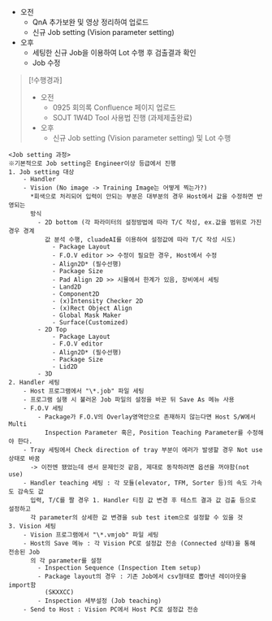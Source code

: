 - 오전
	- QnA 추가보완 및 영상 정리하여 업로드
	- 신규 Job setting (Vision parameter setting)
- 오후
	- 세팅한 신규 Job을 이용하여 Lot 수행 후 검출결과 확인
	- Job 수정

>[!수행경과]
>- 오전
>	- 0925 회의록 Confluence 페이지 업로드
>	- SOJT 1W4D Tool 사용법 진행 (과제제출완료)
>- 오후
>	- 신규 Job setting (Vision parameter setting) 및 Lot 수행

```Process
<Job setting 과정>
※기본적으로 Job setting은 Engineer이상 등급에서 진행
1. Job setting 대상
	- Handler
	- Vision (No image -> Training Image는 어떻게 찍는가?)
	  *회색으로 처리되어 입력이 안되는 부분은 대부분의 경우 Host에서 값을 수정하면 반영되는
	  방식
		- 2D bottom (각 파라미터의 설정방법에 따라 T/C 작성, ex.값을 범위로 가진 경우 경계
		  값 분석 수행, cluadeAI를 이용하여 설정값에 따라 T/C 작성 시도)
			- Package Layout
			- F.O.V editor >> 수정이 필요한 경우, Host에서 수정
			- Align2D* (필수선행)
			- Package Size
			- Pad Align 2D >> 시뮬에서 한계가 있음, 장비에서 세팅
			- Land2D
			- Component2D
			- (x)Intensity Checker 2D
			- (x)Rect Object Align
			- Global Mask Maker
			- Surface(Customized)
		- 2D Top
			- Package Layout
			- F.O.V editor
			- Align2D* (필수선행)
			- Package Size
			- Lid2D
		- 3D
2. Handler 세팅
	- Host 프로그램에서 "\*.job" 파일 세팅
	- 프로그램 실행 시 불러온 Job 파일의 설정을 바꾼 뒤 Save As 메뉴 사용
	- F.O.V 세팅
		- Package가 F.O.V의 Overlay영역안으로 존재하지 않는다면 Host S/W에서 Multi 
		  Inspection Parameter 혹은, Position Teaching Parameter를 수정해야 한다.
	- Tray 세팅에서 Check direction of tray 부분이 에러가 발생할 경우 Not use 상태로 바꿈
	  -> 이전엔 됐었는데 센서 문제인것 같음, 제대로 동작하려면 옵션을 꺼야함(not use)
	- Handler teaching 세팅 : 각 모듈(elevator, TFM, Sorter 등)의 속도 가속도 감속도 값
	  입력, T/C를 짤 경우 1. Handler 티칭 값 변경 후 테스트 결과 값 검출 등으로 설정하고 
	  각 parameter의 상세한 값 변경을 sub test item으로 설정할 수 있을 것
3. Vision 세팅
	- Vision 프로그램에서 "\*.vmjob" 파일 세팅
	- Host의 Save 메뉴 : 각 Vision PC로 설정값 전송 (Connected 상태)을 통해 전송된 Job
	  의 각 parameter를 설정
		- Inspection Sequence (Inspection Item setup)
		- Package layout의 경우 : 기존 Job에서 csv형태로 뽑아낸 레이아웃을 import함
		  (SKXXCC)
		- Inspection 세부설정 (Job teaching)
	- Send to Host : Vision PC에서 Host PC로 설정값 전송
```
